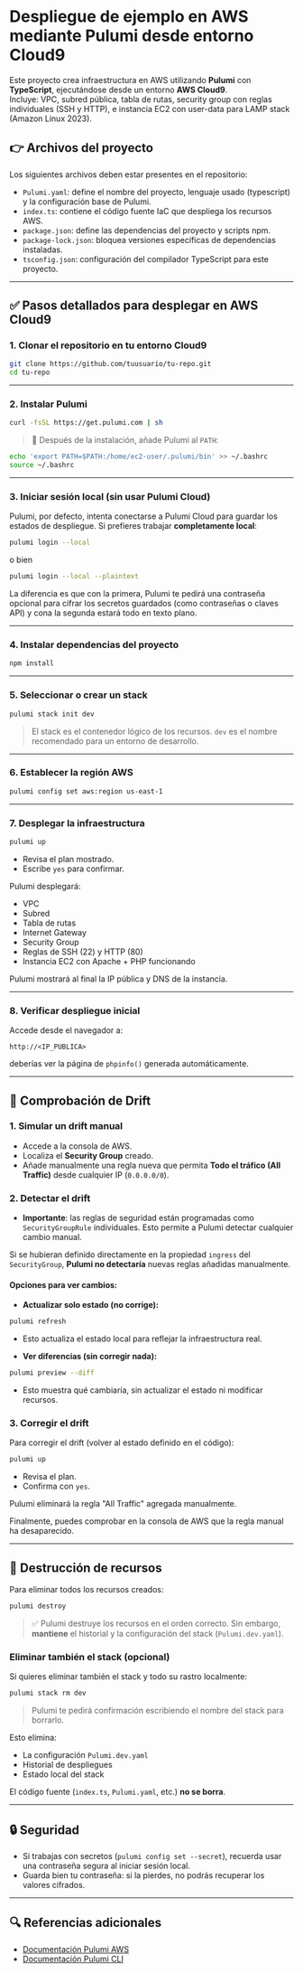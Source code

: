 # Despliegue de ejemplo en AWS mediante Pulumi desde entorno Cloud9

Este proyecto crea infraestructura en AWS utilizando **Pulumi** con **TypeScript**, ejecutándose desde un entorno **AWS Cloud9**.  
Incluye: VPC, subred pública, tabla de rutas, security group con reglas individuales (SSH y HTTP), e instancia EC2 con user-data para LAMP stack (Amazon Linux 2023).

## 👉 Archivos del proyecto

Los siguientes archivos deben estar presentes en el repositorio:

- `Pulumi.yaml`: define el nombre del proyecto, lenguaje usado (typescript) y la configuración base de Pulumi.
- `index.ts`: contiene el código fuente IaC que despliega los recursos AWS.
- `package.json`: define las dependencias del proyecto y scripts npm.
- `package-lock.json`: bloquea versiones específicas de dependencias instaladas.
- `tsconfig.json`: configuración del compilador TypeScript para este proyecto.

---

## ✅ Pasos detallados para desplegar en AWS Cloud9

### 1. Clonar el repositorio en tu entorno Cloud9

```bash
git clone https://github.com/tuusuario/tu-repo.git
cd tu-repo
```

---

### 2. Instalar Pulumi

```bash
curl -fsSL https://get.pulumi.com | sh
```

> 🔁 Después de la instalación, añade Pulumi al `PATH`:
```bash
echo 'export PATH=$PATH:/home/ec2-user/.pulumi/bin' >> ~/.bashrc
source ~/.bashrc
```

---

### 3. Iniciar sesión local (sin usar Pulumi Cloud)

Pulumi, por defecto, intenta conectarse a Pulumi Cloud para guardar los estados de despliegue. Si prefieres trabajar **completamente local**:

```bash
pulumi login --local
```
o bien
```bash
pulumi login --local --plaintext
```

La diferencia es que con la primera, Pulumi te pedirá una contraseña opcional para cifrar los secretos guardados (como contraseñas o claves API) y cona la segunda estará todo en texto plano.

---

### 4. Instalar dependencias del proyecto

```bash
npm install
```

---

### 5. Seleccionar o crear un stack

```bash
pulumi stack init dev
```

> El stack es el contenedor lógico de los recursos. `dev` es el nombre recomendado para un entorno de desarrollo.

---

### 6. Establecer la región AWS

```bash
pulumi config set aws:region us-east-1
```

---

### 7. Desplegar la infraestructura

```bash
pulumi up
```

- Revisa el plan mostrado.
- Escribe `yes` para confirmar.

Pulumi desplegará:
- VPC
- Subred
- Tabla de rutas
- Internet Gateway
- Security Group
- Reglas de SSH (22) y HTTP (80)
- Instancia EC2 con Apache + PHP funcionando

Pulumi mostrará al final la IP pública y DNS de la instancia.

---

### 8. Verificar despliegue inicial

Accede desde el navegador a:

```
http://<IP_PUBLICA>
```

deberías ver la página de `phpinfo()` generada automáticamente.

---

## 🔄 Comprobación de Drift

### 1. Simular un drift manual

- Accede a la consola de AWS.
- Localiza el **Security Group** creado.
- Añade manualmente una regla nueva que permita **Todo el tráfico (All Traffic)** desde cualquier IP (`0.0.0.0/0`).

### 2. Detectar el drift

- **Importante**: las reglas de seguridad están programadas como `SecurityGroupRule` individuales. Esto permite a Pulumi detectar cualquier cambio manual.

Si se hubieran definido directamente en la propiedad `ingress` del `SecurityGroup`, **Pulumi no detectaría** nuevas reglas añadidas manualmente.

#### Opciones para ver cambios:

- **Actualizar solo estado (no corrige):**

```bash
pulumi refresh
```
- Esto actualiza el estado local para reflejar la infraestructura real.

- **Ver diferencias (sin corregir nada):**

```bash
pulumi preview --diff
```
- Esto muestra qué cambiaría, sin actualizar el estado ni modificar recursos.

### 3. Corregir el drift

Para corregir el drift (volver al estado definido en el código):

```bash
pulumi up
```

- Revisa el plan.
- Confirma con `yes`.

Pulumi eliminará la regla "All Traffic" agregada manualmente.

Finalmente, puedes comprobar en la consola de AWS que la regla manual ha desaparecido.

---

## 💚 Destrucción de recursos

Para eliminar todos los recursos creados:

```bash
pulumi destroy
```

> ✅ Pulumi destruye los recursos en el orden correcto. Sin embargo, **mantiene** el historial y la configuración del stack (`Pulumi.dev.yaml`).


### Eliminar también el stack (opcional)

Si quieres eliminar también el stack y todo su rastro localmente:

```bash
pulumi stack rm dev
```

> Pulumi te pedirá confirmación escribiendo el nombre del stack para borrarlo.

Esto elimina:
- La configuración `Pulumi.dev.yaml`
- Historial de despliegues
- Estado local del stack

El código fuente (`index.ts`, `Pulumi.yaml`, etc.) **no se borra**.

---

## 🔒 Seguridad

- Si trabajas con secretos (`pulumi config set --secret`), recuerda usar una contraseña segura al iniciar sesión local.
- Guarda bien tu contraseña: si la pierdes, no podrás recuperar los valores cifrados.

---

## 🔍 Referencias adicionales

- [Documentación Pulumi AWS](https://www.pulumi.com/registry/packages/aws/)
- [Documentación Pulumi CLI](https://www.pulumi.com/docs/reference/cli/)
